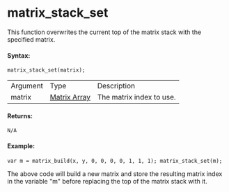 # matrix_stack_set

This function overwrites the current top of the matrix stack with the
specified matrix.

#### Syntax:

``` gml
matrix_stack_set(matrix);
```

|          |                                                                                                                           |                          |
|----------|---------------------------------------------------------------------------------------------------------------------------|--------------------------|
| Argument | Type                                                                                                                      | Description              |
| matrix   |  [Matrix Array](../../../../../GameMaker_Language/GML_Reference/Maths_And_Numbers/Matrix_Functions/Matrix_Functions)  | The matrix index to use. |

#### Returns:

``` gml
N/A
```

#### Example:

``` gml
var m = matrix_build(x, y, 0, 0, 0, 0, 1, 1, 1); matrix_stack_set(m);
```

The above code will build a new matrix and store the resulting matrix
index in the variable "m" before replacing the top of the matrix stack
with it.
